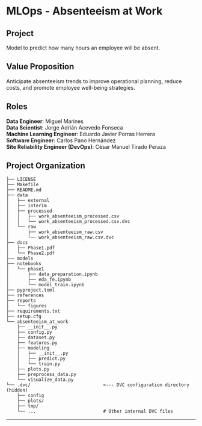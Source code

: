 # MLOps - Absenteeism at Work


## Project

Model to predict how many hours an employee will be absent.


## Value Proposition

Anticipate absenteeism trends to improve operational planning, reduce costs, and promote employee well-being strategies.


## Roles
**Data Engineer**: Miguel Marines  
**Data Scientist**: Jorge Adrián Acevedo Fonseca  
**Machine Learning Engineer**: Eduardo Javier Porras Herrera  
**Software Engineer**: Carlos Pano Hernández  
**Site Reliability Engineer (DevOps)**: César Manuel Tirado Peraza






## Project Organization

```
├── LICENSE
├── Makefile
├── README.md
├── data
│   ├── external
│   ├── interim
│   ├── processed
│   │   ├── work_absenteeism_processed.csv
│   │   └── work_absenteeism_processed.csv.dvc
│   └── raw
│       ├── work_absenteeism_raw.csv
│       └── work_absenteeism_raw.csv.dvc
├── docs
│   ├── Phase1.pdf
│   └── Phase2.pdf
├── models
├── notebooks
│   └── phase1
│       ├── data_preparation.ipynb
│       ├── eda_fe.ipynb
│       └── model_train.ipynb
├── pyproject.toml
├── references
├── reports
│   └── figures
├── requirements.txt
├── setup.cfg
└── absenteeism_at_work
    ├── __init__.py
    ├── config.py
    ├── dataset.py
    ├── features.py
    ├── modeling
    │   ├── __init__.py 
    │   ├── predict.py
    │   └── train.py
    ├── plots.py
    ├── preprocess_data.py
    └── visualize_data.py
└── .dvc/                           <--- DVC configuration directory (hidden)
    ├── config
    ├── plots/
    ├── tmp/
    └── ...                         # Other internal DVC files
```

--------

